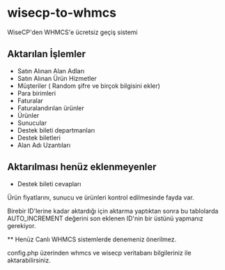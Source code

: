 # wisecp-to-whmcs
WiseCP'den WHMCS'e ücretsiz geçiş sistemi

## Aktarılan İşlemler
- Satın Alınan Alan Adları
- Satın Alınan Ürün Hizmetler
- Müşteriler ( Random şifre ve birçok bilgisini ekler)
- Para birimleri
- Faturalar
- Faturalandırılan ürünler
- Ürünler
- Sunucular
- Destek bileti departmanları
- Destek biletleri
- Alan Adı Uzantıları

## Aktarılması henüz eklenmeyenler
- Destek bileti cevapları

Ürün fiyatlarını, sunucu ve ürünleri kontrol edilmesinde fayda var.

Birebir ID'lerine kadar aktardığı için aktarma yaptıktan sonra bu tablolarda AUTO_INCREMENT değerini son eklenen ID'nin bir üstünü yapmanız gerekiyor.

** Henüz Canlı WHMCS sistemlerde denemeniz önerilmez.

config.php üzerinden
whmcs ve wisecp veritabanı bilgileriniz ile aktarabilirsiniz.
